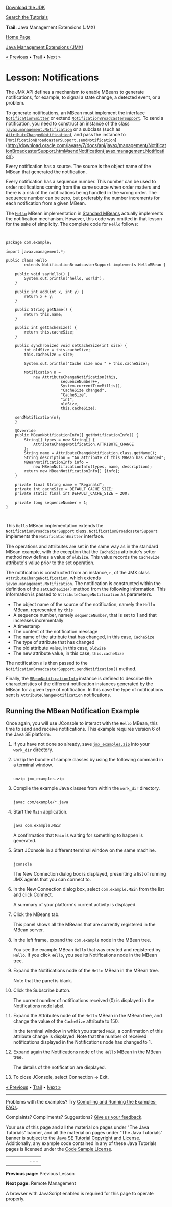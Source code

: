 [Download
the JDK](http://java.sun.com/javase/6/download.jsp)
  
[Search the
Tutorials](../../search.html)

**Trail:** Java Management Extensions (JMX)

[Home Page](../../index.html)
>
[Java Management Extensions (JMX)](../index.html)

[« Previous](../mbeans/index.html) • [Trail](../TOC.html) • [Next »](../remote/index.html)

# Lesson: Notifications

The JMX API defines a mechanism to enable MBeans to generate notifications, for example, to signal a state change, a detected event, or a problem.

To generate notifications, an MBean must implement the interface
[`NotificationEmitter`](http://download.oracle.com/javase/7/docs/api/javax/management/NotificationEmitter.html) or extend
[`NotificationBroadcasterSupport`](http://download.oracle.com/javase/7/docs/api/javax/management/NotificationBroadcasterSupport.html). To send a notification, you need to construct an instance of the class
[`javax.management.Notification`](http://download.oracle.com/javase/7/docs/api/javax/management/Notification.html) or a subclass (such as
[`AttributeChangedNotification`](http://download.oracle.com/javase/7/docs/api/javax/management/AttributeChangeNotification.html)), and pass the instance to
[`NotificationBroadcasterSupport.sendNotification`](http://download.oracle.com/javase/7/docs/api/javax/management/NotificationBroadcasterSupport.html#sendNotification(javax.management.Notification).

Every notification has a source. The source is the object name of the MBean that generated the notification.

Every notification has a sequence number. This number can be used to order notifications coming from the same source when order matters and there is a risk of the notifications being handled in the wrong order. The sequence number can be zero, but preferably the number increments for each notification from a given MBean.

The
[`Hello`](../examples/Hello.java)
MBean implementation in
[Standard MBeans](../../jmx/mbeans/standard.html)
actually implements the notification mechanism. However, this code was omitted in that lesson for the sake of simplicity. The complete code for `Hello` follows:

```


package com.example; 
 
import javax.management.*; 
 
public class Hello 
        extends NotificationBroadcasterSupport implements HelloMBean { 
 
    public void sayHello() { 
        System.out.println("hello, world"); 
    } 
 
    public int add(int x, int y) { 
        return x + y; 
    } 
 
    public String getName() { 
        return this.name; 
    } 
 
    public int getCacheSize() { 
        return this.cacheSize; 
    } 
 
    public synchronized void setCacheSize(int size) { 
        int oldSize = this.cacheSize; 
        this.cacheSize = size; 
 
        System.out.println("Cache size now " + this.cacheSize); 
 
        Notification n = 
            new AttributeChangeNotification(this, 
					    sequenceNumber++, 
					    System.currentTimeMillis(), 
					    "CacheSize changed", 
					    "CacheSize", 
					    "int", 
					    oldSize, 
					    this.cacheSize); 
 
	sendNotification(n); 
    } 
 
    @Override 
    public MBeanNotificationInfo[] getNotificationInfo() { 
        String[] types = new String[] { 
            AttributeChangeNotification.ATTRIBUTE_CHANGE 
        }; 
        String name = AttributeChangeNotification.class.getName(); 
        String description = "An attribute of this MBean has changed"; 
        MBeanNotificationInfo info = 
            new MBeanNotificationInfo(types, name, description); 
        return new MBeanNotificationInfo[] {info}; 
    } 
 
    private final String name = "Reginald"; 
    private int cacheSize = DEFAULT_CACHE_SIZE; 
    private static final int DEFAULT_CACHE_SIZE = 200; 
 
    private long sequenceNumber = 1; 
} 



```

This `Hello` MBean implementation extends the `NotificationBroadcasterSupport` class. `NotificationBroadcasterSupport` implements the `NotificationEmitter` interface.

The operations and attributes are set in the same way as in the standard MBean example, with the exception that the `CacheSize` attribute's setter method now defines a value of `oldSize`. This value records the `CacheSize` attribute's value prior to the set operation.

The notification is constructed from an instance, `n`, of the JMX class `AttributeChangeNotification`, which extends `javax.management.Notification`. The notification is constructed within the definition of the `setCacheSize()` method from the following information. This information is passed to `AttributeChangeNotification` as parameters.

* The object name of the source of the notification, namely the `Hello` MBean, represented by `this`
* A sequence number, namely `sequenceNumber`, that is set to 1 and that increases incrementally
* A timestamp
* The content of the notification message
* The name of the attribute that has changed, in this case, `CacheSize`
* The type of attribute that has changed
* The old attribute value, in this case, `oldSize`
* The new attribute value, in this case, `this.cacheSize`

The notification `n` is then passed to the `NotificationBroadcasterSupport.sendNotification()` method.

Finally, the
[`MBeanNotificationInfo`](http://download.oracle.com/javase/7/docs/api/javax/management/MBeanNotificationInfo.html) instance is defined to describe the characteristics of the different notification instances generated by the MBean for a given type of notification. In this case the type of notifications sent is `AttributeChangeNotification` notifications.

## Running the MBean Notification Example

Once again, you will use JConsole to interact with the `Hello` MBean, this time to send and receive
notifications. This example requires version 6 of the Java SE platform.

1. If you have not done so already, save
   [`jmx_examples.zip`](../examples/jmx_examples.zip) into your `work_dir` directory.
2. Unzip the bundle of sample classes by using the following command in a terminal window.

   ```

   unzip jmx_examples.zip

   ```
3. Compile the example Java classes from within the `work_dir` directory.

   ```

   javac com/example/*.java

   ```
4. Start the `Main` application.

   ```

   java com.example.Main

   ```

   A confirmation that `Main` is waiting for something to happen is generated.
5. Start JConsole in a different terminal window on the same machine.

   ```

   jconsole

   ```

   The New Connection dialog box is displayed, presenting a list of running JMX agents that you can connect to.
6. In the New Connection dialog box, select `com.example.Main` from the list and click Connect.

   A summary of your platform's current activity is displayed.
7. Click the MBeans tab.

   This panel shows all the MBeans that are currently registered in the MBean server.
8. In the left frame, expand the `com.example` node in the MBean tree.

   You see the example MBean `Hello` that was created and registered by `Hello`. If you click `Hello`, you see its Notifications node in the MBean tree.
9. Expand the Notifications node of the `Hello` MBean in the MBean tree.

   Note that the panel is blank.
10. Click the Subscribe button.

    The current number of notifications received (0) is displayed in the Notifications node label.
11. Expand the Attributes node of the `Hello` MBean in the MBean tree, and change the value of the `CacheSize` attribute to 150.

    In the terminal window in which you started `Main`, a confirmation of this attribute change is displayed. Note that the number of received notifications displayed in the Notifications node has changed to 1.
12. Expand again the Notifications node of the `Hello` MBean in the MBean tree.

    The details of the notification are displayed.
13. To close JConsole, select Connection -> Exit.

[« Previous](../mbeans/index.html)
•
[Trail](../TOC.html)
•
[Next »](../remote/index.html)

---

Problems with the examples? Try [Compiling and Running
the Examples: FAQs](../../information/run-examples.html).
  
Complaints? Compliments? Suggestions? [Give
us your feedback](http://download.oracle.com/javase/feedback.html).

Your use of this page and all the material on pages under "The Java Tutorials" banner,
and all the material on pages under "The Java Tutorials" banner is subject to the [Java SE Tutorial Copyright
and License](../../information/license.html).
Additionally, any example code contained in any of these Java
Tutorials pages is licensed under the
[Code
Sample License](http://developers.sun.com/license/berkeley_license.html).

|  |  |  |  |  |
| --- | --- | --- | --- | --- |
| |  |  | | --- | --- | | duke image | Oracle logo | | [About Oracle](http://www.oracle.com/us/corporate/index.html) | [Oracle Technology Network](http://www.oracle.com/technology/index.html) | [Terms of Service](https://www.samplecode.oracle.com/servlets/CompulsoryClickThrough?type=TermsOfService) | Copyright © 1995, 2011 Oracle and/or its affiliates. All rights reserved. |

**Previous page:** Previous Lesson
  
**Next page:** Remote Management




A browser with JavaScript enabled is required for this page to operate properly.